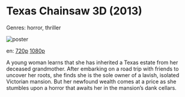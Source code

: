 # Texas Chainsaw 3D (2013)

Genres: horror, thriller

![poster](http://image.tmdb.org/t/p/w500/p0kJOoNvwnWgmvKvL4GqlV3OPUV.jpg)

en:
  [720p](magnet:?xt=urn:btih:38731689E3F43176867E088AC7A09BF8131803DE&tr=udp://glotorrents.pw:6969/announce&tr=udp://tracker.opentrackr.org:1337/announce&tr=udp://torrent.gresille.org:80/announce&tr=udp://tracker.openbittorrent.com:80&tr=udp://tracker.coppersurfer.tk:6969&tr=udp://tracker.leechers-paradise.org:6969&tr=udp://p4p.arenabg.ch:1337&tr=udp://tracker.internetwarriors.net:1337)
  [1080p](magnet:?xt=urn:btih:90D530609C3D9BD7EE22EA5C27A3307DEC5C56C8&tr=udp://glotorrents.pw:6969/announce&tr=udp://tracker.opentrackr.org:1337/announce&tr=udp://torrent.gresille.org:80/announce&tr=udp://tracker.openbittorrent.com:80&tr=udp://tracker.coppersurfer.tk:6969&tr=udp://tracker.leechers-paradise.org:6969&tr=udp://p4p.arenabg.ch:1337&tr=udp://tracker.internetwarriors.net:1337)
  


A young woman learns that she has inherited a Texas estate from her deceased grandmother. After embarking on a road trip with friends to uncover her roots, she finds she is the sole owner of a lavish, isolated Victorian mansion. But her newfound wealth comes at a price as she stumbles upon a horror that awaits her in the mansion’s dank cellars.